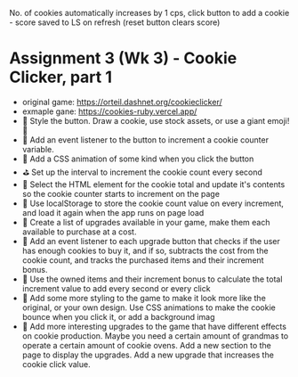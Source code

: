 No. of cookies automatically increases by 1 cps, click button to add a cookie - score saved to LS on refresh (reset button clears score)

# Assignment 3 (Wk 3) - Cookie Clicker, part 1
- original game: https://orteil.dashnet.org/cookieclicker/
- exmaple gane: https://cookies-ruby.vercel.app/
- 🎯 Style the button. Draw a cookie, use stock assets, or use a giant emoji! 🍪
- 🎯 Add an event listener to the button to increment a cookie counter variable.
- 🏹 Add a CSS animation of some kind when you click the button
- ⛳️ Set up the interval to increment the cookie count every second
- 🎯 Select the HTML element for the cookie total and update it's contents so the cookie counter starts to increment on the page
- 🎯 Use localStorage to store the cookie count value on every increment, and load it again when the app runs on page load
- 🏹 Create a list of upgrades available in your game, make them each available to purchase at a cost.
- 🏹 Add an event listener to each upgrade button that checks if the user has enough cookies to buy it, and if so, subtracts the cost from the cookie count, and tracks the purchased items and their increment bonus.
- 🏹 Use the owned items and their increment bonus to calculate the total increment value to add every second or every click
- 🏹 Add some more styling to the game to make it look more like the original, or your own design. Use CSS animations to make the cookie bounce when you click it, or add a background imag
- 🏹 Add more interesting upgrades to the game that have different effects on cookie production. Maybe you need a certain amount of grandmas to operate a certain amount of cookie ovens. Add a new section to the page to display the upgrades. Add a new upgrade that increases the cookie click value.

